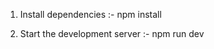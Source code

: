 <!-- Step 1: Installing dependencies -->
1. Install dependencies :- 
npm install

<!-- Step 2: Running the project -->
2. Start the development server :- 
npm run dev

